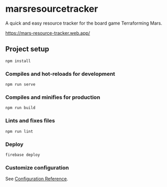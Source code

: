 # marsresourcetracker

A quick and easy resource tracker for the board game Terraforming Mars.

https://mars-resource-tracker.web.app/

## Project setup
```
npm install
```

### Compiles and hot-reloads for development
```
npm run serve
```

### Compiles and minifies for production
```
npm run build
```

### Lints and fixes files
```
npm run lint
```

### Deploy
```
firebase deploy
```

### Customize configuration
See [Configuration Reference](https://cli.vuejs.org/config/).
